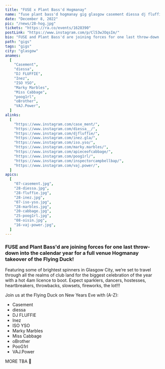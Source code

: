 ```yaml
---
title: "FUSE x Plant Bass'd Hogmanay"
name: "fuse plant bass'd hogmanay gig glasgow casement diessa dj fluffie inez iso yso marky marbles miss cabbage poog1rl oBrother oisin vaj.power"
date: "December 8, 2022"
pic: "/news/28-hog.jpg"
tickets: "https://ra.co/events/1628390"
postLink: "https://www.instagram.com/p/Cl53wJOqsIm/"
bio: "FUSE and Plant Bass'd are joining forces for one last throw-down into the calendar year for a full venue Hogmanay takeover of the Flying Duck!"
path: "gigs"
tags: "gigs"
city: "glasgow"
anames:
  [
    "Casement",
    "diessa",
    "DJ FLUFFIE",
    "Inez",
    "ISO YSO",
    "Marky Marbles",
    "Miss Cabbage",
    "poog1rl",
    "oBrother",
    "VAJ.Power",
  ]
alinks:
  [
    "https://www.instagram.com/case_ment/",
    "https://www.instagram.com/diessa__/",
    "https://www.instagram.com/djfluffie/",
    "https://www.instagram.com/inez.gla/",
    "https://www.instagram.com/iso.yso/",
    "https://www.instagram.com/marky.marbles/",
    "https://www.instagram.com/apieceofcabbage/",
    "https://www.instagram.com/poog1rl/",
    "https://www.instagram.com/inspectorcampbellbap/",
    "https://www.instagram.com/vaj.power/",
  ]
apics:
  [
    "07-casement.jpg",
    "28-diessa.jpg",
    "28-fluffie.jpg",
    "28-inez.jpg",
    "07-iso-yso.jpg",
    "28-marbles.jpg",
    "20-cabbage.jpg",
    "25-poog1rl.jpg",
    "08-oisin.jpg",
    "16-vaj-power.jpg",
  ]
---
```


### FUSE and Plant Bass'd are joining forces for one last throw-down into the calendar year for a full venue Hogmanay takeover of the Flying Duck!

Featuring some of brightest spinners in Glasgow City, we’re set to travel through all the realms of club land for the biggest celebration of the year with a hot 4am licence to boot. Expect sparklers, dancers, hostesses, heartbreakers, throwbacks, slowsets, fireworks, the lot!!!

Join us at the Flying Duck on New Years Eve with (A-Z):

- Casement
- diessa
- DJ FLUFFIE
- Inez
- ISO YSO
- Marky Marbles
- Miss Cabbage
- oBrother
- PooG1rl
- VAJ.Power

MORE TBA 🌱
